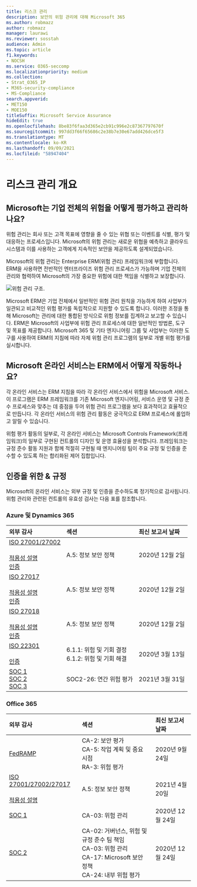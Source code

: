 ```yaml
---
title: 리스크 관리
description: 보안의 위험 관리에 대해 Microsoft 365
ms.author: robmazz
author: robmazz
manager: laurawi
ms.reviewer: sosstah
audience: Admin
ms.topic: article
f1.keywords:
- NOCSH
ms.service: O365-seccomp
ms.localizationpriority: medium
ms.collection:
- Strat_O365_IP
- M365-security-compliance
- MS-Compliance
search.appverid:
- MET150
- MOE150
titleSuffix: Microsoft Service Assurance
hideEdit: true
ms.openlocfilehash: 8be83f6faa3d365e2cb91c996e2c87367797670f
ms.sourcegitcommit: 997dd3f66f65686c2e38b7e30e67add426dce5f3
ms.translationtype: MT
ms.contentlocale: ko-KR
ms.lasthandoff: 09/09/2021
ms.locfileid: "58947404"
---
```

# <a name="risk-management-overview"></a>리스크 관리 개요

## <a name="how-does-microsoft-assess-and-manage-risk-across-the-enterprise"></a>Microsoft는 기업 전체의 위험을 어떻게 평가하고 관리하나요?

위험 관리는 회사 또는 고객 목표에 영향을 줄 수 있는 위협 또는 이벤트를 식별, 평가 및 대응하는 프로세스입니다. Microsoft의 위험 관리는 새로운 위협을 예측하고 클라우드 시스템과 이를 사용하는 고객에게 지속적인 보안을 제공하도록 설계되었습니다.

Microsoft의 위험 관리는 Enterprise ERM(위험 관리) 프레임워크에 부합합니다. ERM을 사용하면 전반적인 엔터프라이즈 위험 관리 프로세스가 가능하며 기업 전체의 관리와 협력하여 Microsoft의 가장 중요한 위험에 대한 책임을 식별하고 보장합니다.

![위험 관리 구조.](../media/assurance-risk-management-structure.png)

Microsoft ERM은 기업 전체에서 일반적인 위험 관리 원칙을 가능하게 하여 사업부가 일관되고 비교적인 위험 평가를 독립적으로 지원할 수 있도록 합니다. 이러한 조정을 통해 Microsoft는 관리에 대한 통합된 방식으로 위험 정보를 집계하고 보고할 수 있습니다. ERM은 Microsoft의 사업부에 위험 관리 프로세스에 대한 일반적인 방법론, 도구 및 목표를 제공합니다. Microsoft 365 및 기타 엔지니어링 그룹 및 사업부는 이러한 도구를 사용하여 ERM의 지침에 따라 자체 위험 관리 프로그램의 일부로 개별 위험 평가를 실시합니다.

## <a name="how-do-microsoft-online-services-work-with-erm"></a>Microsoft 온라인 서비스는 ERM에서 어떻게 작동하나요?

각 온라인 서비스는 ERM 지침을 따라 각 온라인 서비스에서 위험을 Microsoft 서비스. 이 프로그램은 ERM 프레임워크를 기존 Microsoft 엔지니어링, 서비스 운영 및 규정 준수 프로세스와 맞추는 데 중점을 두어 위험 관리 프로그램을 보다 효과적이고 효율적으로 만듭니다. 각 온라인 서비스의 위험 관리 활동은 궁극적으로 ERM 프로세스에 롤업하고 알릴 수 있습니다.

위험 평가 활동의 일부로, 각 온라인 서비스는 Microsoft Controls Framework(프레임워크)의 일부로 구현된 컨트롤의 디자인 및 운영 효율성을 분석합니다. 프레임워크는 규정 준수 활동 지원과 함께 적절히 구현될 때 엔지니어링 팀이 주요 규정 및 인증을 준수할 수 있도록 하는 합리화된 제어 집합입니다.

## <a name="related-external-regulations--certifications"></a>인증을 위한 & 규정

Microsoft의 온라인 서비스는 외부 규정 및 인증을 준수하도록 정기적으로 감사됩니다. 위험 관리와 관련된 컨트롤의 유효성 검사는 다음 표를 참조합니다.

### <a name="azure-and-dynamics-365"></a>Azure 및 Dynamics 365

| **외부 감사** | **섹션** | **최신 보고서 날짜** |
|:--------------------|:------------|:-----------------------|
| [ISO 27001/27002](https://servicetrust.microsoft.com/ViewPage/MSComplianceGuideV3?command=Download&downloadType=Document&downloadId=e9116047-f327-430c-a83f-166b7e561ad6&tab=7027ead0-3d6b-11e9-b9e1-290b1eb4cdeb&docTab=7027ead0-3d6b-11e9-b9e1-290b1eb4cdeb_ISO_Reports) <br><br> [적용성 설명](https://servicetrust.microsoft.com/ViewPage/MSComplianceGuideV3?command=Download&downloadType=Document&downloadId=00af6c3e-7f3e-4e0d-8b0e-79f45ef2cef1&tab=7027ead0-3d6b-11e9-b9e1-290b1eb4cdeb&docTab=7027ead0-3d6b-11e9-b9e1-290b1eb4cdeb_ISO_Reports) <br> [인증](https://servicetrust.microsoft.com/ViewPage/MSComplianceGuideV3?command=Download&downloadType=Document&downloadId=d7af5304-3a31-40e6-9abb-e26352305d41&tab=7027ead0-3d6b-11e9-b9e1-290b1eb4cdeb&docTab=7027ead0-3d6b-11e9-b9e1-290b1eb4cdeb_ISO_Reports) | A.5: 정보 보안 정책 | 2020년 12월 2일 |
| [ISO 27017](https://servicetrust.microsoft.com/ViewPage/MSComplianceGuideV3?command=Download&downloadType=Document&downloadId=e9116047-f327-430c-a83f-166b7e561ad6&tab=7027ead0-3d6b-11e9-b9e1-290b1eb4cdeb&docTab=7027ead0-3d6b-11e9-b9e1-290b1eb4cdeb_ISO_Reports) <br><br> [적용성 설명](https://servicetrust.microsoft.com/ViewPage/MSComplianceGuideV3?command=Download&downloadType=Document&downloadId=a3bca0ac-867d-4204-b66b-13665f5f1e8d&tab=7027ead0-3d6b-11e9-b9e1-290b1eb4cdeb&docTab=7027ead0-3d6b-11e9-b9e1-290b1eb4cdeb_ISO_Reports) <br> [인증](https://servicetrust.microsoft.com/ViewPage/MSComplianceGuideV3?command=Download&downloadType=Document&downloadId=25718a8a-f34d-41e1-a95a-c49246508787&tab=7027ead0-3d6b-11e9-b9e1-290b1eb4cdeb&docTab=7027ead0-3d6b-11e9-b9e1-290b1eb4cdeb_ISO_Reports) | A.5: 정보 보안 정책 | 2020년 12월 2일 |
| [ISO 27018](https://servicetrust.microsoft.com/ViewPage/MSComplianceGuideV3?command=Download&downloadType=Document&downloadId=e9116047-f327-430c-a83f-166b7e561ad6&tab=7027ead0-3d6b-11e9-b9e1-290b1eb4cdeb&docTab=7027ead0-3d6b-11e9-b9e1-290b1eb4cdeb_ISO_Reports) <br><br> [적용성 설명](https://servicetrust.microsoft.com/ViewPage/MSComplianceGuideV3?command=Download&downloadType=Document&downloadId=00af6c3e-7f3e-4e0d-8b0e-79f45ef2cef1&tab=7027ead0-3d6b-11e9-b9e1-290b1eb4cdeb&docTab=7027ead0-3d6b-11e9-b9e1-290b1eb4cdeb_ISO_Reports) <br> [인증](https://servicetrust.microsoft.com/ViewPage/MSComplianceGuideV3?command=Download&downloadType=Document&downloadId=56904fc3-0942-4ff5-9eef-7cabc751a25c&tab=7027ead0-3d6b-11e9-b9e1-290b1eb4cdeb&docTab=7027ead0-3d6b-11e9-b9e1-290b1eb4cdeb_ISO_Reports) | A.5: 정보 보안 정책 | 2020년 12월 2일 |
| [ISO 22301](https://servicetrust.microsoft.com/ViewPage/MSComplianceGuideV3?command=Download&downloadType=Document&downloadId=6d388547-fc88-46e3-8de2-6bc2edc08b06&tab=7027ead0-3d6b-11e9-b9e1-290b1eb4cdeb&docTab=7027ead0-3d6b-11e9-b9e1-290b1eb4cdeb_ISO_Reports) <br><br>  [인증](https://servicetrust.microsoft.com/ViewPage/MSComplianceGuideV3?command=Download&downloadType=Document&downloadId=ee4b611b-bb4d-4056-b189-00da36e88949&tab=7027ead0-3d6b-11e9-b9e1-290b1eb4cdeb&docTab=7027ead0-3d6b-11e9-b9e1-290b1eb4cdeb_ISO_Reports) | 6.1.1: 위험 및 기회 결정 <br> 6.1.2: 위험 및 기회 해결 | 2020년 3월 13일 |
| [SOC 1](https://servicetrust.microsoft.com/ViewPage/MSComplianceGuideV3?command=Download&downloadType=Document&downloadId=b8721ebd-af20-42fe-b22f-8332b0a19517&tab=7027ead0-3d6b-11e9-b9e1-290b1eb4cdeb&docTab=7027ead0-3d6b-11e9-b9e1-290b1eb4cdeb_SOC_%2F_SSAE_16_Reports) <br> [SOC 2](https://servicetrust.microsoft.com/ViewPage/MSComplianceGuideV3?command=Download&downloadType=Document&downloadId=234a0f57-83c1-4afc-a586-a0e7a59592f7&tab=7027ead0-3d6b-11e9-b9e1-290b1eb4cdeb&docTab=7027ead0-3d6b-11e9-b9e1-290b1eb4cdeb_SOC_%2F_SSAE_16_Reports) <br> [SOC 3](https://servicetrust.microsoft.com/ViewPage/MSComplianceGuideV3?command=Download&downloadType=Document&downloadId=75c8cbf6-e456-473c-a05e-34fea888ec2a&tab=7027ead0-3d6b-11e9-b9e1-290b1eb4cdeb&docTab=7027ead0-3d6b-11e9-b9e1-290b1eb4cdeb_SOC_%2F_SSAE_16_Reports) | SOC2-26: 연간 위험 평가 | 2021년 3월 31일 |

### <a name="office-365"></a>Office 365

| **외부 감사** | **섹션** | **최신 보고서 날짜** |
|:--------------------|:------------|:-----------------------|
| [FedRAMP](https://compliance.microsoft.com/compliancemanager) | CA-2: 보안 평가 <br> CA-5: 작업 계획 및 중요 시점 <br> RA-3: 위험 평가 | 2020년 9월 24일 |
| [ISO 27001/27002/27017](https://servicetrust.microsoft.com/ViewPage/MSComplianceGuideV3?command=Download&downloadType=Document&downloadId=8d625374-4f2d-49f8-9d37-a4281ba98222&tab=7027ead0-3d6b-11e9-b9e1-290b1eb4cdeb&docTab=7027ead0-3d6b-11e9-b9e1-290b1eb4cdeb_ISO_Reports) <br><br> [적용성 설명](https://servicetrust.microsoft.com/ViewPage/MSComplianceGuideV3?command=Download&downloadType=Document&downloadId=c0df4ce8-c77e-4183-84eb-c8688470d8b1&tab=7027ead0-3d6b-11e9-b9e1-290b1eb4cdeb&docTab=7027ead0-3d6b-11e9-b9e1-290b1eb4cdeb_ISO_Reports) | A.5: 정보 보안 정책 | 2021년 4월 20일 |
| [SOC 1](https://servicetrust.microsoft.com/ViewPage/MSComplianceGuideV3?command=Download&downloadType=Document&downloadId=90df3f9c-3aaf-4dbf-99d0-ca9f2991721b&tab=7027ead0-3d6b-11e9-b9e1-290b1eb4cdeb&docTab=7027ead0-3d6b-11e9-b9e1-290b1eb4cdeb_SOC_%2F_SSAE_16_Reports) | CA-03: 위험 관리 | 2020년 12월 24일 |
| [SOC 2](https://servicetrust.microsoft.com/ViewPage/MSComplianceGuideV3?command=Download&downloadType=Document&downloadId=a73c1738-7892-42b7-acd3-87b6371c53f6&tab=7027ead0-3d6b-11e9-b9e1-290b1eb4cdeb&docTab=7027ead0-3d6b-11e9-b9e1-290b1eb4cdeb_SOC_%2F_SSAE_16_Reports) | CA-02: 거버넌스, 위험 및 규정 준수 팀 책임 <br> CA-03: 위험 관리 <br> CA-17: Microsoft 보안 정책 <br> CA-24: 내부 위험 평가 | 2020년 12월 24일 |

